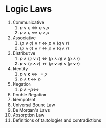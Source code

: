 # Logic Laws

1. Communicative
	1. $p\lor q\iff q\lor p$
	2. $p\land q\iff q\land p$
2. Associative
	1. $(p\lor q)\lor r\iff p\lor (q\lor r)$
	2. $(p\land q)\land r\iff p\land (q\land r)$
3. Distributive
	1. $p\land(q\lor r)\iff(p\land q)\lor(p\land r)$
	2. $p\lor(q\land r)\iff(p\lor q)\land(p\lor r)$
4. Identity
	1. $p\lor\mathbf c\iff=p$
	2. $p\land\mathbf t\iff p$
5. Negation
	1. $p\land\lnot p\iff$
6. Double Negation
7. Idempotent
8. Universal Bound Law
9. De Morgan's Laws
10. Absorption Law
11. Definitions of tautologies and contradictions